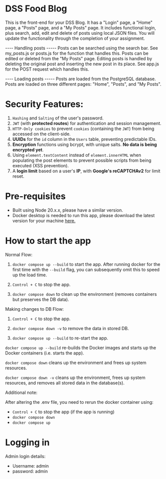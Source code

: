 # DSS Food Blog

This is the front-end for your DSS Blog. It has a "Login" page, a "Home" page, a "Posts" page, and a "My Posts" page. It includes
functional login, plus search, add, edit and delete of posts using local JSON files. You will update the functionality through the completion of your assignment.

---- Handling posts -----
Posts can be searched using the search bar. See my_posts.js or posts.js for the function that handles this.
Posts can be edited or deleted from the "My Posts" page. Editing posts is handled by deleting the original post and inserting the new post in its place. See app.js for the POST request which handles this.

 ---- Loading posts -----
Posts are loaded from the PostgreSQL database. Posts are loaded on three different pages: "Home", "Posts", and "My Posts".


# Security Features:

1. `Hashing` and `Salting` of the user's password.
2. `JWT` (with **protected routes**) for authentication and session management.
3. `HTTP-Only cookies` to prevent `cookies` (containing the `JWT`) from being accessed on the client-side.
4. **UUIDs** for the `id` column in the `Users` table, preventing predictable IDs.
5. **Encryption** functions using bcrypt, with unique salts. **No data is being encrypted yet**.
6. Using `element.textContent` instead of `element.innerHTML` when populating the post elements to prevent possible scripts from being executed (XSS prevention).
7. A **login limit** based on a user's **IP**, with **Google's reCAPTCHAv2** for limit reset.


# Pre-requisites

- Built using Node 20.x.x, please have a similar version.
- Docker desktop is needed to run this app, please download the latest version for your machine [here.](https://www.docker.com/products/docker-desktop/)


# How to start the app

Normal Flow:

1. `docker compose up --build` to start the app. After running docker for the first time with the `--build` flag, you can subsequently omit this to speed up the load time.

2. `Control + C` to stop the app.

3. `docker compose down` to clean up the environment (removes containers but preserves the DB data).

Making changes to DB Flow:

1. `Control + C` to stop the app.

2. `docker compose down -v` to remove the data in stored DB.

3. `docker compose up --build` to re-start the app.

`docker compose up --build` re-builds the Docker images and starts up the Docker containers (i.e. starts the app).

`docker compose down` cleans up the environment and frees up system resources.

`docker compose down -v` cleans up the environment, frees up system resources, and removes all stored data in the database(s).

Additional note:

After altering the .env file, you need to rerun the docker container using:
- `Control + C` to stop the app (if the app is running)
- `docker compose down`
- `docker compose up`


# Logging in

Admin login details:
- Username: admin
- password: admin
